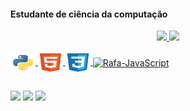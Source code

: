 #### Estudante de ciência da computação

<div align="center">
  <a href="https://github.com/periclessleite">
  <img height="145px" src="https://github-readme-stats.vercel.app/api?username=periclessleite&show_icons=true&theme=merko&include_all_commits=true&count_private=true"/>
  <img height="145px" src="https://github-readme-stats.vercel.app/api/top-langs/?username=periclessleite&layout=compact&langs_count=7&theme=merko"/>
</div>

<div style="display: inline_block"><br>
  <img align="center" alt="Rafa-Python" height="30" width="40" src="https://raw.githubusercontent.com/devicons/devicon/master/icons/python/python-original.svg">
  <img align="center" alt="Rafa-HTML" height="30" width="40" src="https://raw.githubusercontent.com/devicons/devicon/master/icons/html5/html5-original.svg">
  <img align="center" alt="Rafa-CSS" height="30" width="40" src="https://raw.githubusercontent.com/devicons/devicon/master/icons/css3/css3-original.svg">
  <img align="center" alt="Rafa-JavaScript" height="30" width="40" src="https://cdn.jsdelivr.net/gh/devicons/devicon@latest/icons/javascript/javascript-original.svg">
</div>

## 

<div> 
  <a href="https://www.instagram.com/periclesleite_/" target="_blank"><img src="https://img.shields.io/badge/-Instagram-%23E4405F?style=for-the-badge&logo=instagram&logoColor=white" target="_blank"></a>
  <a href="https://www.linkedin.com/public-profile/settings?lipi=urn%3Ali%3Apage%3Ad_flagship3_profile_self_edit_contact-info%3BRtVgdQd1TmiduKs8oxtwPA%3D%3D" target="_blank"><img src="https://img.shields.io/badge/-LinkedIn-%230077B5?style=for-the-badge&logo=linkedin&logoColor=white" target="_blank"></a>
   <a href="mailto:periclesleite2504@gmail.com" target="_blank"><img src="https://img.shields.io/badge/Gmail-D14836?style=for-the-badge&logo=gmail&logoColor=white" target="_blank"></a>
</div>
